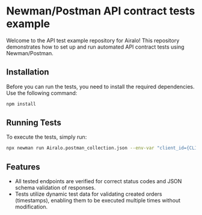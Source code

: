 # Newman/Postman API contract tests example

Welcome to the API test example repository for Airalo! This repository demonstrates how to set up and run automated API contract tests using Newman/Postman.

## Installation

Before you can run the tests, you need to install the required dependencies. Use the following command:

```bash
npm install
```
## Running Tests

To execute the tests, simply run:

```bash
npx newman run Airalo.postman_collection.json --env-var "client_id={CLIENT_ID}" --env-var "client_secret={CLIENT_SECRET}"
```

## Features

* All tested endpoints are verified for correct status codes and JSON schema validation of responses.
* Tests utilize dynamic test data for validating created orders (timestamps), enabling them to be executed multiple times without modification.
